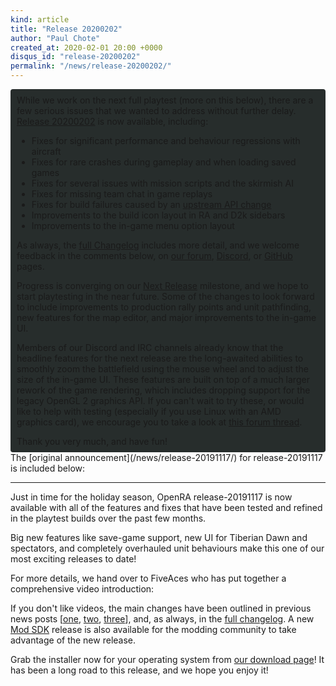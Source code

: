 ```yaml
---
kind: article
title: "Release 20200202"
author: "Paul Chote"
created_at: 2020-02-01 20:00 +0000
disqus_id: "release-20200202"
permalink: "/news/release-20200202/"
---
```


<div style="border-radius: 4px; background-color: #272d2c; padding: 5px">
<div style="margin: -10px 5px" markdown="1">

While we work on the next full playtest (more on this below), there are a few serious issues that we wanted to address without further delay. [Release 20200202](/download/) is now available, including:

* Fixes for significant performance and behaviour regressions with aircraft
* Fixes for rare crashes during gameplay and when loading saved games
* Fixes for several issues with mission scripts and the skirmish AI
* Fixes for missing team chat in game replays
* Fixes for build failures caused by an [upstream API change](https://blog.maxmind.com/2019/12/18/significant-changes-to-accessing-and-using-geolite2-databases/)
* Improvements to the build icon layout in RA and D2k sidebars
* Improvements to the in-game menu option layout

As always, the [full Changelog](https://github.com/OpenRA/OpenRA/wiki/Changelog/44d23a103e9dc3e06c1944bbf9f9f411f865066f) includes more detail, and we welcome feedback in the comments below, on [our forum](https://forum.openra.net), [Discord](https://discord.openra.net), or [GitHub](https://github.com/OpenRA/OpenRA/) pages.

Progress is converging on our [Next Release](https://github.com/OpenRA/OpenRA/milestone/29) milestone, and we hope to start playtesting in the near future. Some of the changes to look forward to include improvements to production rally points and unit pathfinding, new features for the map editor, and major improvements to the in-game UI.

Members of our Discord and IRC channels already know that the headline features for the next release are the long-awaited abilities to smoothly zoom the battlefield using the mouse wheel and to adjust the size of the in-game UI. These features are built on top of a much larger rework of the game rendering, which includes dropping support for the legacy OpenGL 2 graphics API. If you can't wait to try these, or would like to help with testing (especially if you use Linux with an AMD graphics card), we encourage you to take a look at [this forum thread](https://forum.openra.net/viewtopic.php?f=82&t=21092).

Thank you very much, and have fun!
</div>
</div>
The [original announcement](/news/release-20191117/) for release-20191117 is included below:

<hr />

Just in time for the holiday season, OpenRA release-20191117 is now available with all of the features and fixes that have been tested and refined in the playtest builds over the past few months.

Big new features like save-game support, new UI for Tiberian Dawn and spectators, and completely overhauled unit behaviours make this one of our most exciting releases to date!

For more details, we hand over to FiveAces who has put together a comprehensive video introduction:

<lite-youtube videoid="x6uXAiTHAhI"></lite-youtube>

If you don't like videos, the main changes have been outlined in previous news posts [[one](http://www.openra.net/news/preview-20190606/), [two](http://www.openra.net/news/playtest-20190825/), [three](http://www.openra.net/news/playtest-20191021/)], and, as always, in the  [full changelog](https://github.com/OpenRA/OpenRA/wiki/Changelog/501a7ebe7d9bc8e02161db135272fc49439e17e6). A new [Mod SDK](https://github.com/OpenRA/OpenRAModSDK/releases/tag/20191117) release is also available for the modding community to take advantage of the new release.

Grab the installer now for your operating system from [our download page](/download/)! It has been a long road to this release, and we hope you enjoy it!
